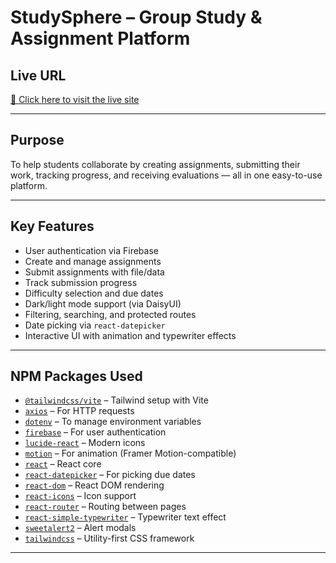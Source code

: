 # StudySphere – Group Study & Assignment Platform 


##  Live URL

[🔗 Click here to visit the live site](https://your-live-url.com)

---

##  Purpose

To help students collaborate by creating assignments, submitting their work, tracking progress, and receiving evaluations — all in one easy-to-use platform.

---

##  Key Features

-  User authentication via Firebase
-  Create and manage assignments
-  Submit assignments with file/data
-  Track submission progress
-  Difficulty selection and due dates
-  Dark/light mode support (via DaisyUI)
-  Filtering, searching, and protected routes
-  Date picking via `react-datepicker`
-  Interactive UI with animation and typewriter effects

---

##  NPM Packages Used

- [`@tailwindcss/vite`](https://www.npmjs.com/package/@tailwindcss/vite) – Tailwind setup with Vite
- [`axios`](https://www.npmjs.com/package/axios) – For HTTP requests
- [`dotenv`](https://www.npmjs.com/package/dotenv) – To manage environment variables
- [`firebase`](https://www.npmjs.com/package/firebase) – For user authentication
- [`lucide-react`](https://www.npmjs.com/package/lucide-react) – Modern icons
- [`motion`](https://www.npmjs.com/package/motion) – For animation (Framer Motion-compatible)
- [`react`](https://www.npmjs.com/package/react) – React core
- [`react-datepicker`](https://www.npmjs.com/package/react-datepicker) – For picking due dates
- [`react-dom`](https://www.npmjs.com/package/react-dom) – React DOM rendering
- [`react-icons`](https://www.npmjs.com/package/react-icons) – Icon support
- [`react-router`](https://www.npmjs.com/package/react-router) – Routing between pages
- [`react-simple-typewriter`](https://www.npmjs.com/package/react-simple-typewriter) – Typewriter text effect
- [`sweetalert2`](https://www.npmjs.com/package/sweetalert2) – Alert modals
- [`tailwindcss`](https://www.npmjs.com/package/tailwindcss) – Utility-first CSS framework

---
